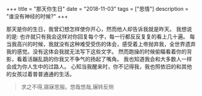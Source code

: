 +++
title = "那天你生日"
date = "2018-11-03"
tags = ["思情"]
description = "谁没有神经的时候?"
+++

那天是你的生日，我曾幻想怎样使你开心，然而他人却告诉我就是昨天。
我想说的是:
也许就只有我会这样对你回复每个字，每一行都反反复复的看上几十遍。 每当我高兴的时候，我就没有这种难受受伤的体会，感受着上帝抛弃我，全世界遗弃我的感觉。没有这体会我就无法写下这些文字。
然而跑操的时候偷瞄看着你的背影，看着活蹦乱跳的你我又不争气的扬起了嘴角。
我也知道我会和大多数人一样会成为你人生中的过路人。
心知当我醒来时，你不记得我，我也照依旧的和其他的女孩过着普普通通的生活。

>求之不得,窹寐思服。悠哉悠哉,辗转反侧